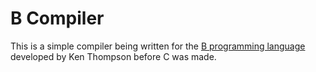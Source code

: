 B Compiler
==========

This is a simple compiler being written for the [B programming language](http://en.wikipedia.org/wiki/B_(programming_language)) developed by Ken Thompson before C was made.

